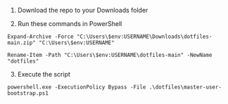 1. Download the repo to your Downloads folder

3. Run these commands in PowerShell
```
Expand-Archive -Force "C:\Users\$env:USERNAME\Downloads\dotfiles-main.zip" "C:\Users\$env:USERNAME"
```
```
Rename-Item -Path "C:\Users\$env:USERNAME\dotfiles-main" -NewName "dotfiles"
```
3. Execute the script
```
powershell.exe -ExecutionPolicy Bypass -File .\dotfiles\master-user-bootstrap.ps1
```


